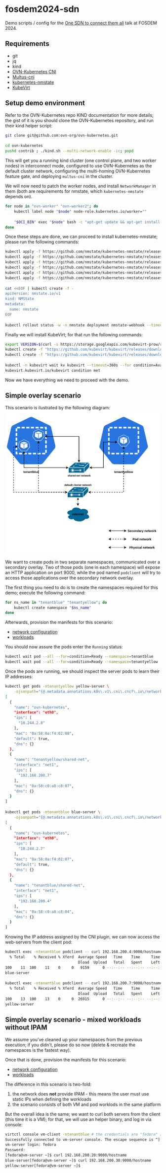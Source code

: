 # fosdem2024-sdn
Demo scripts / config for the
[One SDN to connect them all](https://fosdem.org/2024/schedule/event/fosdem-2024-1708-one-sdn-to-connect-them-all)
talk at FOSDEM 2024.

## Requirements
- git
- jq
- kind
- [OVN-Kubernetes CNI](https://github.com/ovn-org/ovn-kubernetes/)
- [Multus-cni](https://github.com/k8snetworkplumbingwg/multus-cni)
- [kubernetes-nmstate](https://github.com/nmstate/kubernetes-nmstate/)
- [KubeVirt](https://github.com/kubevirt/kubevirt)

## Setup demo environment
Refer to the OVN-Kubernetes repo KIND documentation for more details; the gist
of it is you should clone the OVN-Kubernetes repository, and run their kind
helper script:

```bash
git clone git@github.com:ovn-org/ovn-kubernetes.git

cd ovn-kubernetes
pushd contrib ; ./kind.sh --multi-network-enable -ic; popd
```

This will get you a running kind cluster (one control plane, and two worker
nodes) in interconnect mode, configured to use OVN-Kubernetes as the default
cluster network, configuring the multi-homing OVN-Kubernetes feature gate, and
deploying `multus-cni` in the cluster.

We will now need to patch the worker nodes, and install `NetworkManager` in
them (both are requirements for nmstate, which `kubernetes-nmstate` depends on).
```bash
for node in "ovn-worker" "ovn-worker2"; do
    kubectl label node "$node" node-role.kubernetes.io/worker=""

    "$OCI_BIN" exec "$node" bash -c "apt-get update && apt-get install network-manager -y && service NetworkManager start"
done
```

Once these steps are done, we can proceed to install kubernetes-nmstate; please
run the following commands:
```bash
kubectl apply -f https://github.com/nmstate/kubernetes-nmstate/releases/download/v0.81.0/nmstate.io_nmstates.yaml
kubectl apply -f https://github.com/nmstate/kubernetes-nmstate/releases/download/v0.81.0/namespace.yaml
kubectl apply -f https://github.com/nmstate/kubernetes-nmstate/releases/download/v0.81.0/service_account.yaml
kubectl apply -f https://github.com/nmstate/kubernetes-nmstate/releases/download/v0.81.0/role.yaml
kubectl apply -f https://github.com/nmstate/kubernetes-nmstate/releases/download/v0.81.0/role_binding.yaml
kubectl apply -f https://github.com/nmstate/kubernetes-nmstate/releases/download/v0.81.0/operator.yaml

cat <<EOF | kubectl create -f -
apiVersion: nmstate.io/v1
kind: NMState
metadata:
  name: nmstate
EOF

kubectl rollout status -w -n nmstate deployment nmstate-webhook --timeout=2m
```

Finally we will install KubeVirt; for that run the following commands:
```bash
export VERSION=$(curl -s https://storage.googleapis.com/kubevirt-prow/release/kubevirt/kubevirt/stable.txt)
kubectl create -f "https://github.com/kubevirt/kubevirt/releases/download/${VERSION}/kubevirt-operator.yaml"
kubectl create -f "https://github.com/kubevirt/kubevirt/releases/download/${VERSION}/kubevirt-cr.yaml"

kubectl -n kubevirt wait kv kubevirt --timeout=360s --for condition=Available
kubevirt.kubevirt.io/kubevirt condition met
```

Now we have everything we need to proceed with the demo.

## Simple overlay scenario
This scenario is ilustrated by the following diagram:
![](assets/overlay-scenario.png)

We want to create pods in two separate namespaces, communicated over a secondary
overlay. Two of those pods (one in each namespace) will expose an HTTP
application on port 9000, while the pod named `podclient` will try to access
those applications over the secondary network overlay.

The first thing you need to do is to create the namespaces required for this
demo; execute the following command:
```bash
for ns_name in "tenantblue" "tenantyellow"; do
    kubectl create namespace "$ns_name"
done
```

Afterwards, provision the manifests for this scenario:
- [network configuration](manifests/overlay/01-netconfig.yaml)
- [workloads](manifests/overlay/02-workloads.yaml)

You should now assure the pods enter the `Running` status:
```bash
kubectl wait pod --all --for=condition=Ready --namespace=tenantblue
kubectl wait pod --all --for=condition=Ready --namespace=tenantyellow
```

Once the pods are running, we should inspect the server pods to learn their IP
addresses:
```bash
kubectl get pods -ntenantyellow yellow-server \
    -ojsonpath="{@.metadata.annotations.k8s\.v1\.cni\.cncf\.io\/network-status}" | jq
[
  {
    "name": "ovn-kubernetes",
    "interface": "eth0",
    "ips": [
      "10.244.2.8"
    ],
    "mac": "0a:58:0a:f4:02:08",
    "default": true,
    "dns": {}
  },
  {
    "name": "tenantyellow/shared-net",
    "interface": "net1",
    "ips": [
      "192.168.200.7"
    ],
    "mac": "0a:58:c0:a8:c8:07",
    "dns": {}
  }
]

kubectl get pods -ntenantblue blue-server \
    -ojsonpath="{@.metadata.annotations.k8s\.v1\.cni\.cncf\.io\/network-status}" | jq
[
  {
    "name": "ovn-kubernetes",
    "interface": "eth0",
    "ips": [
      "10.244.2.7"
    ],
    "mac": "0a:58:0a:f4:02:07",
    "default": true,
    "dns": {}
  },
  {
    "name": "tenantblue/shared-net",
    "interface": "net1",
    "ips": [
      "192.168.200.4"
    ],
    "mac": "0a:58:c0:a8:c8:04",
    "dns": {}
  }
]
```

Knowing the IP address assigned by the CNI plugin, we can now access the
web-servers from the client pod:
```bash
kubectl exec -ntenantblue podclient -- curl 192.168.200.4:9000/hostname
  % Total    % Received % Xferd  Average Speed   Time    Time     Time  Current
                                 Dload  Upload   Total   Spent    Left  Speed
100    11  100    11    0     0   9159      0 --:--:-- --:--:-- --:--:-- 11000
blue-server

kubectl exec -ntenantblue podclient -- curl 192.168.200.7:9000/hostname
  % Total    % Received % Xferd  Average Speed   Time    Time     Time  Current
                                 Dload  Upload   Total   Spent    Left  Speed
100    13  100    13    0     0  26915      0 --:--:-- --:--:-- --:--:-- 13000
yellow-server
```

## Simple overlay scenario - mixed workloads without IPAM
We assume you've cleaned up your namespaces from the previous execution; if you
didn't, please do so now (delete & recreate the namespaces is the fastest way).

Once that is done, provision the manifests for this scenario:
- [network configuration](manifests/overlay/01-netconfig-no-ipam.yaml)
- [workloads](manifests/overlay/02-mixed-workloads.yaml)

The difference in this scenario is two-fold:
1. the network does **not** provide IPAM - this means the user must use static
IPs when defining the workloads
2. the scenario consists of both VM and pod worklods in the same platform

But the overall idea is the same; we want to curl both servers from the client
(this time it is a VM); for that, we will use an helper binary, and log in via
console:

```bash
virtctl console vm-client -ntenantblue # the credentials are "fedora" / "fedora"
Successfully connected to vm-server console. The escape sequence is ^]
vm-server login: fedora
Password:
[fedora@vm-server ~]$ curl 192.168.200.20:9000/hostname
blue-server[fedora@vm-server ~]$ curl 192.168.200.30:9000/hostname
yellow-server[fedora@vm-server ~]$
```
